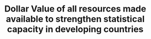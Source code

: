 ---
data_non_statistical: true
goal_meta_link: http://unstats.un.org/sdgs/files/metadata-compilation/Metadata-Goal-17.pdf
goal_meta_link_page: 33
graph: null
graph_status_notes: Assigned
graph_title: Dollar Value of all resources made available to strengthen statistical
  capacity in developing countries
graph_type: null
graph_type_description: null
has_metadata: false
indicator: 17.19.1
indicator_name: Dollar value of all resources made available to strengthen statistical
  capacity in developing countries
indicator_sort_order: 17-19-01
indicator_variable: null
layout: indicator
permalink: /17-19-1/
published: true
reporting_status: notstarted
sdg_goal: 17
source_active_1: true
source_notes_1: null
source_title_1: null
target: By 2030, build on existing initiatives to develop measurements of progress
  on sustainable development that complement gross domestic product, and support statistical
  capacity-building in developing countries.
target_id: '17.19'
title: Dollar Value of all resources made available to strengthen statistical capacity
  in developing countries
un_custodial_agency: 'PARIS21  (Partnering Agencies: UNSD, Regionall Commissions,
  World Bank)'
un_designated_tier: '1'
variable_description: null
variable_notes: null
---